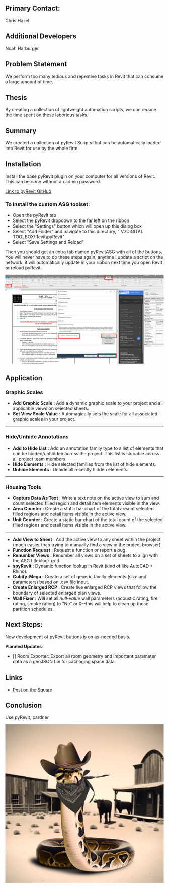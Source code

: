 ## Primary Contact:
Chris Hazel

## Additional Developers
Noah Harburger

## Problem Statement
We perform too many tedious and repeative tasks in Revit that can consume a large amount of time.

## Thesis
By creating a collection of lightweight automation scripts, we can reduce the time spent on these laborious tasks.

## Summary
We created a collection of pyRevit Scripts that can be automatically loaded into Revit for use by the whole firm.

## Installation
Install the base pyRevit plugin on your computer for all versions of Revit. This can be done without an admin password. 

[Link to pyRevit GitHub](https://github.com/pyrevitlabs/pyRevit/releases/tag/v4.8.16.24121%2B2117)

### To install the custom ASG toolset:

- Open the pyRevit tab
- Select the pyRevit dropdown to the far left on the ribbon
- Select the "Settings" button which will open up this dialog box
- Select "Add Folder" and navigate to this directory, " V:\DIGITAL TOOLBOX\Revit\pyRevit"
- Select "Save Settings and Reload"

Then you should get an extra tab named pyRevitASG with all of the buttons. You will never have to do these steps again; anytime I update a script on the network, it will automatically update in your ribbon next time you open Revit or reload pyRevit.

![alt text](assets/02.0-pyRevit-Automations/image.png)

## Application
### Graphic Scales
- **Add Graphic Scale** : Add a dynamic graphic scale to your project and all applicable views on selected sheets. 
- **Set View Scale Value** :  Automagically sets the scale for all associated graphic scales in your project.
---
### Hide/Unhide Annotations
- **Add to Hide List** : Add an annotation family type to a list of elements that can be hidden/unhidden across the project. This list is sharable across all project team members. 
- **Hide Elements** : Hide selected families from the list of hide elements.
- **Unhide Elements** : Unhide all recently hidden elements. 
---
### Housing Tools
- **Capture Data As Text** : Write a text note on the active view to sum and count selected filled region and detail item elements visible in the view. 
- **Area Counter** : Create a static bar chart of the total area of selected filled regions and detail items visible in the active view. 
- **Unit Counter** : Create a static bar chart of the total count of the selected filled regions and detail items visible in the active view. 
---
- **Add View to Sheet** : Add the active view to any sheet within the project (much easier than trying to manually find a view in the project browser)
- **Function Request** : Request a function or report a bug. 
- **Renumber Views** : Renumber all views on a set of sheets to align with the ASG titleblock grid. 
- **spyRevit** : Dynamic function lookup in Revit (kind of like AutoCAD + Rhino).
- **Cubify-Mega** : Create a set of generic family elements (size and parameters) based on .csv file input.
- **Create Enlarged RCP** : Create live enlarged RCP views that follow the boundary of selected enlarged plan views. 
- **Wall Fixer** : Will set all *null-value* wall parameters (acoustic rating, fire rating, smoke rating) to "No" or 0--this will help to clean up those partition schedules. 

## Next Steps:
New development of pyRevit buttons is on as-needed basis. 

**Planned Updates**:
- [] Room Exporter: Export all room geometry and important parameter data as a geoJSON file for cataloging space data


## Links

- [Post on the Square](https://thesquare.ayerssaintgross.com/_layouts/15/Updates/ViewPost.aspx?ItemID=36145)

## Conclusion
Use pyRevit, pardner

![alt text](assets/02.0-pyRevit-Automations/image-1.png)